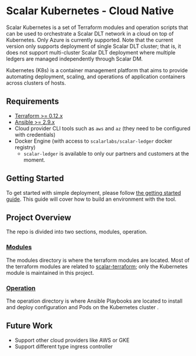 # Scalar Kubernetes - Cloud Native

Scalar Kubernetes is a set of Terraform modules and operation scripts that can be used to orchestrate a Scalar DLT network in a cloud on top of Kubernetes. Only Azure is currently supported. Note that the current version only supports deployment of single Scalar DLT cluster; that is, it does not support multi-cluster Scalar DLT deployment where multiple ledgers are managed independently through Scalar DM.

Kubernetes (K8s) is a container management platform that aims to provide automating deployment, scaling, and operations of application containers across clusters of hosts.

## Requirements

* [Terraform >= 0.12.x](https://www.terraform.io/downloads.html)
* [Ansible >= 2.9.x](https://docs.ansible.com/ansible/latest/installation_guide/intro_installation.html)
* Cloud provider CLI tools such as `aws` and `az` (they need to be configured with credentials)
* Docker Engine (with access to `scalarlabs/scalar-ledger` docker registry)
  * `scalar-ledger` is available to only our partners and customers at the moment.

## Getting Started

To get started with simple deployment, please follow [the getting started guide](docs/GettingStarted.md). This guide will cover how to build an environment with the tool.

## Project Overview

The repo is divided into two sections, modules, operation.

### [Modules](./modules)

The modules directory is where the terraform modules are located. Most of the terraform modules are related to [scalar-terraform](https://github.com/scalar-labs/scalar-terraform); only the Kubernetes module is maintained in this project.

### [Operation](./operation)

The operation directory is where Ansible Playbooks are located to install and deploy configuration and Pods on the Kubernetes cluster .

## Future Work

* Support other cloud providers like AWS or GKE
* Support different type ingress controller
